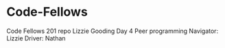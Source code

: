 # Code-Fellows
Code Fellows 201 repo Lizzie Gooding
Day 4 Peer programming
Navigator: Lizzie
Driver: Nathan
